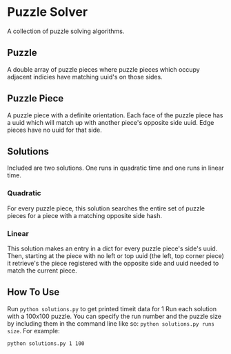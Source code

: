 Puzzle Solver
=====
A collection of puzzle solving algorithms.

Puzzle
---
A double array of puzzle pieces where puzzle pieces which occupy adjacent indicies have matching uuid's on those sides.

Puzzle Piece
----
A puzzle piece with a definite orientation. Each face of the puzzle piece has a uuid which will match up with another piece's opposite side uuid. Edge pieces have no uuid for that side.

Solutions
---
Included are two solutions. One runs in quadratic time and one runs in linear time.

### Quadratic
For every puzzle piece, this solution searches the entire set of puzzle pieces for a piece with a matching opposite side hash.

### Linear
This solution makes an entry in a dict for every puzzle piece's side's uuid. Then, starting at the piece with no left or top uuid (the left, top corner piece) it retrieve's the piece registered with the opposite side and uuid needed to match the current piece.

How To Use
---
Run `python solutions.py` to get printed timeit data for 1 Run each solution with a 100x100 puzzle. You can specify the run number and the puzzle size by including them in the command line like so: `python solutions.py runs size`. For example:

`python solutions.py 1 100`
